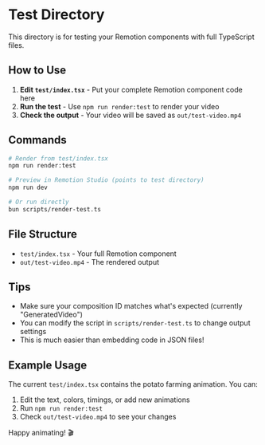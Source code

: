 # Test Directory

This directory is for testing your Remotion components with full TypeScript files.

## How to Use

1. **Edit `test/index.tsx`** - Put your complete Remotion component code here
2. **Run the test** - Use `npm run render:test` to render your video
3. **Check the output** - Your video will be saved as `out/test-video.mp4`

## Commands

```bash
# Render from test/index.tsx
npm run render:test

# Preview in Remotion Studio (points to test directory)
npm run dev

# Or run directly
bun scripts/render-test.ts
```

## File Structure

- `test/index.tsx` - Your full Remotion component
- `out/test-video.mp4` - The rendered output

## Tips

- Make sure your composition ID matches what's expected (currently "GeneratedVideo")
- You can modify the script in `scripts/render-test.ts` to change output settings
- This is much easier than embedding code in JSON files!

## Example Usage

The current `test/index.tsx` contains the potato farming animation. You can:
1. Edit the text, colors, timings, or add new animations
2. Run `npm run render:test` 
3. Check `out/test-video.mp4` to see your changes

Happy animating! 🎬 